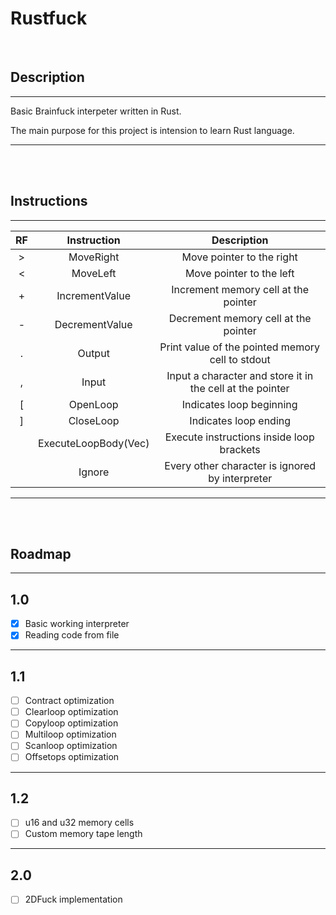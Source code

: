 # Rustfuck

</br>

## Description
___
Basic Brainfuck interpeter written in Rust.

The main purpose for this project is intension to learn Rust language.
___

</br>
</br>

## Instructions
___

| **RF** |          **Instruction**          |                      **Description**                      |
|:------:|:---------------------------------:|:---------------------------------------------------------:|
|    >   | MoveRight                         | Move pointer to the right                                 |
|    <   | MoveLeft                          | Move pointer to the left                                  |
|    +   | IncrementValue                    | Increment memory cell at the pointer                      |
|    -   | DecrementValue                    | Decrement memory cell at the pointer                      |
|    .   | Output                            | Print value of the pointed memory cell to stdout          |
|    ,   | Input                             | Input a character and store it in the cell at the pointer |
|    [   | OpenLoop                          | Indicates loop beginning                                  |
|    ]   | CloseLoop                         | Indicates loop ending                                     |
|        | ExecuteLoopBody(Vec<Instruction>) | Execute instructions inside loop brackets                 |
|        | Ignore                            | Every other character is ignored by interpreter           |

___

</br>
</br>

## Roadmap

___
## 1.0
- [x] Basic working interpreter
- [x] Reading code from file
___
## 1.1
- [ ] Contract optimization
- [ ] Clearloop optimization
- [ ] Copyloop optimization
- [ ] Multiloop optimization
- [ ] Scanloop optimization
- [ ] Offsetops optimization
___
## 1.2
- [ ] u16 and u32 memory cells
- [ ] Custom memory tape length
___
## 2.0
- [ ] 2DFuck implementation